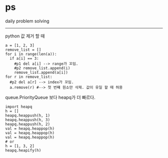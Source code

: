 # ps
daily problem solving





----
python 값 제거 할 때
```
a = [1, 2, 3]
remove_list = []
for i in range(len(a)):
  if a[i] == 3:
    #p1 del a[i] --> range가 꼬임.
    #p2 remove_list.append(i)
    remove_list.append(a[i])
for r in remove_list:
  #p2 del a[r] --> index가 꼬임.
  a.remove(r) #--> 첫 번쨰 원소만 삭제. 값이 유일 할 때 허용
```

queue.PriorityQueue 보다 heapq가 더 빠르다.
```
import heapq
h = []
heapq.heappush(h, 1)
heapq.heappush(h, 3)
heapq.heappush(h, 2)
val = heapq.heappop(h)
val = heapq.heappop(h)
val = heapq.heappop(h)
# or
h = [1, 3, 2]
heapq.heapify(h)
```
